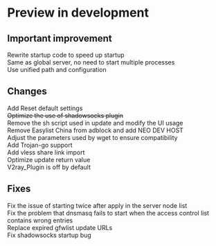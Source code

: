 # Preview in development

## Important improvement
Rewrite startup code to speed up startup  
Same as global server, no need to start multiple processes  
Use unified path and configuration  

## Changes
Add Reset default settings  
~~Optimize the use of shadowsocks plugin~~  
Remove the sh script used in update and modify the UI usage  
Remove Easylist China from adblock and add NEO DEV HOST  
Adjust the parameters used by wget to ensure compatibility  
Add Trojan-go support  
Add vless share link import  
Optimize update return value  
V2ray_Plugin is off by default  

## Fixes
Fix the issue of starting twice after apply in the server node list  
Fix the problem that dnsmasq fails to start when the access control list contains wrong entries  
Replace expired gfwlist update URLs  
Fix shadowsocks startup bug  
